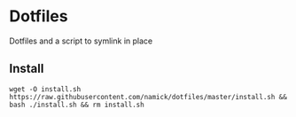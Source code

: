 # Dotfiles

Dotfiles and a script to symlink in place

## Install
```
wget -O install.sh https://raw.githubusercontent.com/namick/dotfiles/master/install.sh && bash ./install.sh && rm install.sh
```
